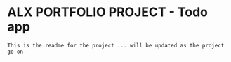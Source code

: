 # ALX PORTFOLIO PROJECT - Todo app
    This is the readme for the project ... will be updated as the project go on 